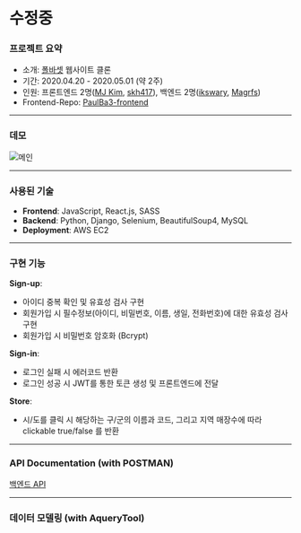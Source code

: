# 수정중

### 프로젝트 요약
- 소개: [폴바셋](https://www.baristapaulbassett.co.kr/Index.pb) 웹사이트 클론
- 기간: 2020.04.20 - 2020.05.01 (약 2주)
- 인원: 프론트엔드 2명([MJ Kim](https://github.com/howdy-mj),  [skh417](https://github.com/skh417)), 백엔드 2명([ikswary](https://github.com/ikswary), [Magrfs](https://github.com/Magrfs))
- Frontend-Repo: [PaulBa3-frontend](https://github.com/wecode-bootcamp-korea/PaulBa3-frontend)

----

### 데모
![메인](https://media.vlpt.us/images/magnoliarfsit/post/eb955457-4c79-4474-b8ba-2f99c9378da4/mainpage.png)

----

### 사용된 기술
- **Frontend**: JavaScript, React.js, SASS
- **Backend**: Python, Django, Selenium, BeautifulSoup4, MySQL
- **Deployment**: AWS EC2

----

### 구현 기능
**Sign-up**:
- 아이디 중복 확인 및 유효성 검사 구현
- 회원가입 시 필수정보(아이디, 비밀번호, 이름, 생일, 전화번호)에 대한 유효성 검사 구현
- 회원가입 시 비밀번호 암호화 (Bcrypt)

**Sign-in**:
- 로그인 실패 시 에러코드 반환
- 로그인 성공 시 JWT를 통한 토큰 생성 및 프론트엔드에 전달

**Store**:
- 시/도를 클릭 시 해당하는 구/군의 이름과 코드, 그리고 지역 매장수에 따라 clickable true/false 를 반환

----

### API Documentation (with POSTMAN)
[백엔드 API](https://wecode-baulba3.postman.co/collections/10870734-52c1a3b7-9745-415f-af93-efba995b0d7b?version=latest&workspace=3529cce5-1706-4ef4-8bc9-d3b75531384b)

----

### 데이터 모델링 (with AqueryTool)

